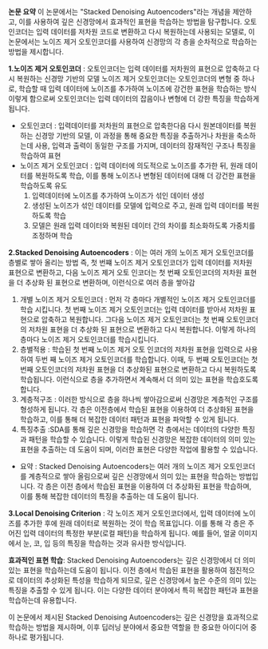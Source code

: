 **논문 요약**
이 논문에서는 "Stacked Denoising Autoencoders"라는 개념을 제안하고, 이를 사용하여 깊은 신경망에서 효과적인 표현을 학습하는 방법을 탐구합니다.
오토인코더는 입력 데이터를 저차원 코드로 변환하고 다시 복원하는데 사용되는 모델로, 이 논문에서는 노이즈 제거 오토인코더를 사용하여 신경망의 각 층을 순차적으로 학습하는 방법을 제시합니다.

**1.노이즈 제거 오토인코더** : 오토인코더는 입력 데이터를 저차원의 표현으로 압축하고 다시 복원하는 신경망 기반의 모델
노이즈 제거 오토인코더는 오토인코더의 변형 중 하나로, 학습할 때 입력 데이터에 노이즈를 추가하여 노이즈에 강건한 표현을 학습하는 방식
이렇게 함으로써 오토인코더는 입력 데이터의 잡음이나 변형에 더 강한 특징을 학습하게 됩니다.
- 오토인코더 : 입력데이터를 저차원의 표현으로 압축한다음 다시 원본데이터를 복원하는 신경망 기반의 모델, 이 과정을 통해 중요한 특징을 추출하거나 차원을 축소하는데 사용, 입력과 출력이 동일한 구조를 가지며, 데이터의 잠재적인 구조나 특징을 학습하여 표현
- 노이즈 제거 오토인코더 : 입력 데이터에 의도적으로 노이즈를 추가한 뒤, 원래 데이터를 복원하도록 학습, 이를 통해 노이즈나 변형된 데이터에 대해 더 강건한 표현을 학습하도록 유도
  1. 입력데이터에 노이즈를 추가하여 노이즈가 섞인 데이터 생성
  2. 생성된 노이즈가 섞인 데이터를 모델에 입력으로 주고, 원래 입력 데이터를 복원하도록 학습
  3. 모델은 원래 입력 데이터와 복원된 데이터 간의 차이를 최소화하도록 가중치를 조정하며 학습

**2.Stacked Denoising Autoencoders** : 이는 여러 개의 노이즈 제거 오토인코더를 층별로 쌓아 올리는 방법
즉, 첫 번쨰 노이즈 제거 오토인코더가 입력 데이터를 저차원 표현으로 변환하고, 다음 노이즈 제거 오토 인코더는 첫 번째 오토인코더의 저차원 표현을 더 추상화 된 표현으로 변환하며, 이런식으로 여러 층을 쌓아감
  1. 개별 노이즈 제거 오토인코더 : 먼저 각 층마다 개별적인 노이즈 제거 오토인코더를 학습 시킵니다. 첫 번째 노이즈 제거 오토인코더는 입력 데이터를 받아서 저차원 표현으로 압축하고 복원합니다. 그다음 노이즈 제거 오토인코더는 첫 번째 오토인코더의 저차원 표현을 더 추상화 된 표현으로 변환하고 다시 복원합니다. 이렇게 하나의 층마다 노이즈 제거 오토인코더를 학습시킵니다.
  2. 층별적용 : 학습된 첫 번째 노이즈 제거 오토 인코더의 저차원 표현을 입력으로 사용하여 두번 째 노이즈 제거 오토인코더를 학습합니다. 이때, 두 번째 오토인코더는 첫 번째 오토인코더의 저차원 표현을 더 추상화된 표현으로 변환하고 다시 복원하도록 학습됩니다. 이런식으로 층을 추가하면서 계속해서 더 의미 있는 표현을 학습호도록 합니다.
  3. 계층적구조 : 이러한 방식으로 층을 하나씩 쌓아감으로써 신경망은 계층적인 구조를 형성하게 됩니다. 각 층은 이전층에서 학습된 표현을 이용하여 더 추상화된 표현을 학습하고, 이를 통해 더 복잡한 데이터 패턴과 표현을 파악할 수 있게 됩니다.
  4. 특징추출 :SDA를 통해 깊은 신경망을 학습하면 각 층에서는 데이터의 다양한 특징과 패턴을 학습할 수 있습니다. 이렇게 학습된 신경망은 복잡한 데이터의 의미 있는 표현을 추출하는 데 도움이 되며, 이러한 표현은 다양한 작업에 활용할 수 있습니다.
- 요약 :  Stacked Denoising Autoencoders는 여러 개의 노이즈 제거 오토인코더를 계층적으로 쌓아 올림으로써 깊은 신경망에서 의미 있는 표현을 학습하는 방법입니다. 각 층은 이전 층에서 학습된 표현을 이용하여 더 추상화된 표현을 학습하며, 이를 통해 복잡한 데이터의 특징을 추출하는 데 도움이 됩니다.

**3.Local Denoising Criterion** : 각 노이즈 제거 오토인코더에서, 입력 데이터에 노이즈를 추가한 후에 원래 데이터로 복원하는 것이 학습 목표입니다.
이를 통해 각 층은 주어진 입력 데이터의 특정한 부분(로컬 패턴)을 학습하게 됩니다. 예를 들어, 얼굴 이미지에서 눈, 코, 입 등의 특징을 학습하는 것과 유사한 방식입니다.

**효과적인 표현 학습**: Stacked Denoising Autoencoders는 깊은 신경망에서 더 의미 있는 표현을 학습하는데 도움이 됩니다.
이전 층에서 학습된 표현을 활용하여 점진적으로 데이터의 추상화된 특성을 학습하게 되므로, 깊은 신경망에서 높은 수준의 의미 있는 특징을 추출할 수 있게 됩니다.
이는 다양한 데이터 분야에서 특히 복잡한 패턴과 표현을 학습하는데 유용합니다.

이 논문에서 제시된 Stacked Denoising Autoencoders는 깊은 신경망을 효과적으로 학습하는 방법을 제시하며, 이후 딥러닝 분야에서 중요한 역할을 한 중요한 아이디어 중 하나로 평가됩니다.
